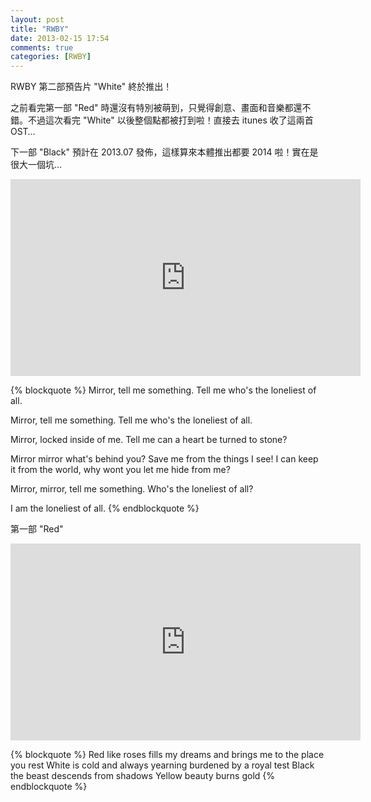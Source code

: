 ```yaml
---
layout: post
title: "RWBY"
date: 2013-02-15 17:54
comments: true
categories: [RWBY]
---
```


RWBY 第二部預告片 "White" 終於推出！

之前看完第一部 "Red" 時還沒有特別被萌到，只覺得創意、畫面和音樂都還不錯。不過這次看完 "White" 以後整個點都被打到啦！直接去 itunes 收了這兩首 OST…

下一部 "Black" 預計在 2013.07 發佈，這樣算來本體推出都要 2014 啦！實在是很大一個坑...

<iframe width="560" height="315" src="http://www.youtube.com/embed/Vt9vl8iAN5Q" frameborder="0" allowfullscreen></iframe>
<!--more-->

{% blockquote %}
Mirror, tell me something.
Tell me who's the loneliest of all.

Mirror, tell me something.
Tell me who's the loneliest of all.

Mirror, locked inside of me.
Tell me can a heart be turned to stone?

Mirror mirror what's behind you?
Save me from the things I see!
I can keep it from the world,
why wont you let me hide from me?

Mirror, mirror,
tell me something.
Who's the loneliest of all?

I am the loneliest of all.
{% endblockquote %}

第一部 "Red"

<iframe width="560" height="315" src="http://www.youtube.com/embed/pYW2GmHB5xs" frameborder="0" allowfullscreen></iframe>

{% blockquote %}
Red like roses fills my dreams and brings me to the place you rest
White is cold and always yearning burdened by a royal test
Black the beast descends from shadows
Yellow beauty burns gold
{% endblockquote %}